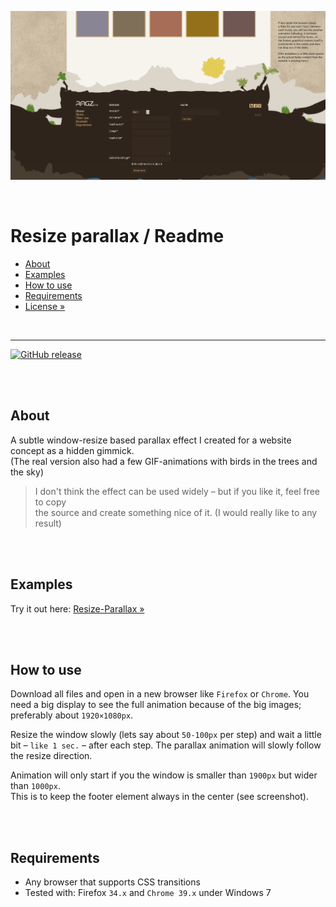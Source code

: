 [![Live demo](/Screenshots/Website-Demo.png)](http://christianoellers.github.io/Resize-Parallax/)


<br>

# Resize parallax / Readme
- [About](#about)
- [Examples](#examples)
- [How to use](#how-to-use)
- [Requirements](#requirements)
- [License »](/LICENSE.md)


<br>

---

[![GitHub release](https://img.shields.io/github/release/ChristianOellers/Resize-Parallax.svg?style=flat)](https://github.com/ChristianOellers/Resize-Parallax/releases)


<br><br>

## About
A subtle window-resize based parallax effect I created for a website concept as a hidden gimmick. <br>
(The real version also had a few GIF-animations with birds in the trees and the sky)

> I don't think the effect can be used widely – but if you like it, feel free to copy <br>
  the source and create something nice of it. (I would really like to any result)


<br><br>

## Examples
Try it out here: [Resize-Parallax »](http://christianoellers.github.io/Resize-Parallax/)


<br><br>

## How to use
Download all files and open in a new browser like `Firefox` or `Chrome`.
You need a big display to see the full animation because of the big images; preferably about `1920×1080px`.

Resize the window slowly (lets say about `50-100px` per step) and wait a little bit – `like 1 sec.` – after each step.
The parallax animation will slowly follow the resize direction.

Animation will only start if you the window is smaller than `1900px` but wider than `1000px`. <br>
This is to keep the footer element always in the center (see screenshot).


<br><br>

## Requirements
- Any browser that supports CSS transitions
- Tested with: Firefox `34.x` and `Chrome 39.x` under Windows 7

